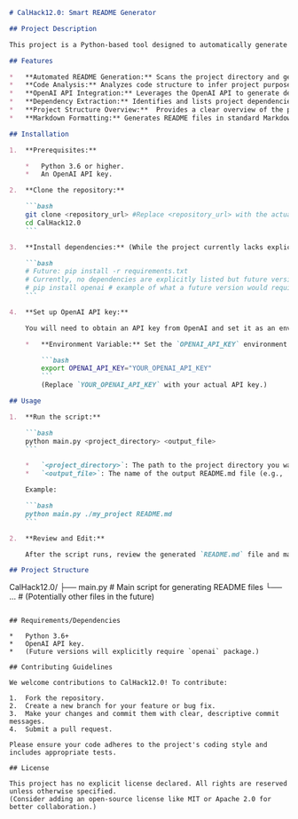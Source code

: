 ```markdown
# CalHack12.0: Smart README Generator

## Project Description

This project is a Python-based tool designed to automatically generate comprehensive and professional README.md files for software projects. By scanning the project directory, analyzing code structure, and leveraging the OpenAI API, this tool aims to streamline documentation and improve project maintainability.  It automates the creation of READMEs, saving developers time and ensuring consistency across projects.

## Features

*   **Automated README Generation:** Scans the project directory and generates a README.md file.
*   **Code Analysis:** Analyzes code structure to infer project purpose and features.
*   **OpenAI API Integration:** Leverages the OpenAI API to generate descriptive and informative content.
*   **Dependency Extraction:** Identifies and lists project dependencies. (Currently rudimentary, future versions will improve dependency identification)
*   **Project Structure Overview:**  Provides a clear overview of the project's directory layout.
*   **Markdown Formatting:** Generates README files in standard Markdown format for easy readability.

## Installation

1.  **Prerequisites:**

    *   Python 3.6 or higher.
    *   An OpenAI API key.

2.  **Clone the repository:**

    ```bash
    git clone <repository_url> #Replace <repository_url> with the actual git repo url
    cd CalHack12.0
    ```

3.  **Install dependencies:** (While the project currently lacks explicit dependency management, future versions will include a `requirements.txt` file.)

    ```bash
    # Future: pip install -r requirements.txt
    # Currently, no dependencies are explicitly listed but future version will use the openai package
    # pip install openai # example of what a future version would require.
    ```

4.  **Set up OpenAI API key:**

    You will need to obtain an API key from OpenAI and set it as an environment variable or configure it directly within the script (not recommended for security reasons).

    *   **Environment Variable:** Set the `OPENAI_API_KEY` environment variable:

        ```bash
        export OPENAI_API_KEY="YOUR_OPENAI_API_KEY"
        ```
        (Replace `YOUR_OPENAI_API_KEY` with your actual API key.)

## Usage

1.  **Run the script:**

    ```bash
    python main.py <project_directory> <output_file>
    ```

    *   `<project_directory>`: The path to the project directory you want to document.
    *   `<output_file>`: The name of the output README.md file (e.g., `README.md`). If not provided, it will default to `README.md` in the project directory.

    Example:

    ```bash
    python main.py ./my_project README.md
    ```

2.  **Review and Edit:**

    After the script runs, review the generated `README.md` file and make any necessary edits to ensure accuracy and completeness.  The automated generation provides a strong foundation, but manual review is crucial.

## Project Structure

```
CalHack12.0/
├── main.py       # Main script for generating README files
└── ...           # (Potentially other files in the future)
```

## Requirements/Dependencies

*   Python 3.6+
*   OpenAI API key.
*   (Future versions will explicitly require `openai` package.)

## Contributing Guidelines

We welcome contributions to CalHack12.0! To contribute:

1.  Fork the repository.
2.  Create a new branch for your feature or bug fix.
3.  Make your changes and commit them with clear, descriptive commit messages.
4.  Submit a pull request.

Please ensure your code adheres to the project's coding style and includes appropriate tests.

## License

This project has no explicit license declared. All rights are reserved unless otherwise specified.
(Consider adding an open-source license like MIT or Apache 2.0 for better collaboration.)
```
